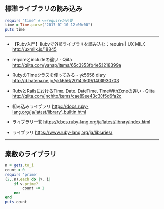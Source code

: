 ## 標準ライブラリの読み込み
```ruby
require "time" # <=requireが必要
time = Time.parse("2017-07-10 12:00:00")
puts time
```

---
- 【Ruby入門】Rubyで外部ライブラリを読み込む：require | UX MILK
http://uxmilk.jp/18845

- requireとincludeの違い - Qiita
http://qiita.com/yanap/items/65c3953fb4e52218399a

- RubyのTimeクラスを使ってみる - yk5656 diary
http://d.hatena.ne.jp/yk5656/20140509/1400930703

- RubyとRailsにおけるTime, Date, DateTime, TimeWithZoneの違い - Qiita
http://qiita.com/jnchito/items/cae89ee43c30f5d6fa2c


- 組み込みライブラリ
https://docs.ruby-lang.org/ja/latest/library/_builtin.html

- ライブラリ一覧
https://docs.ruby-lang.org/ja/latest/library/index.html

- ライブラリ
https://www.ruby-lang.org/ja/libraries/


---
## 素数のライブラリ
```ruby
n = gets.to_i
count = 0
require 'prime'
(2..n).each do |v, i|
    if v.prime? 
        count += 1
    end
end
puts count
```

